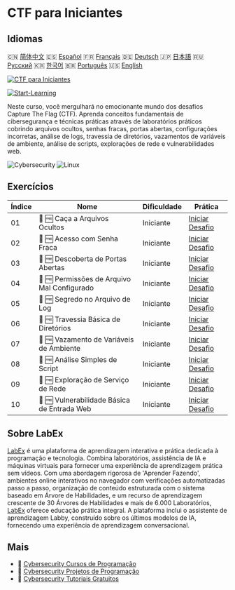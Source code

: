 # CTF para Iniciantes

## Idiomas

🇨🇳 [简体中文](README_zh.md) 🇪🇸 [Español](README_es.md) 🇫🇷 [Français](README_fr.md) 🇩🇪 [Deutsch](README_de.md) 🇯🇵 [日本語](README_ja.md) 🇷🇺 [Русский](README_ru.md) 🇰🇷 [한국어](README_ko.md) 🇧🇷 [Português](README_pt.md) 🇺🇸 [English](README.md) 

[![CTF para Iniciantes](https://cover-creator.labex.io/ctf-for-beginners.png?lang=pt)](https://labex.io/pt/courses/ctf-for-beginners)

[![Start-Learning](https://img.shields.io/badge/Start-Learning-whitesmoke?style=for-the-badge)](https://labex.io/pt/courses/ctf-for-beginners)

Neste curso, você mergulhará no emocionante mundo dos desafios Capture The Flag (CTF). Aprenda conceitos fundamentais de cibersegurança e técnicas práticas através de laboratórios práticos cobrindo arquivos ocultos, senhas fracas, portas abertas, configurações incorretas, análise de logs, travessia de diretórios, vazamentos de variáveis de ambiente, análise de scripts, explorações de rede e vulnerabilidades web.

![Cybersecurity](https://img.shields.io/badge/Cybersecurity-whitesmoke?style=for-the-badge&logo=cybersecurity)
![Linux](https://img.shields.io/badge/Linux-whitesmoke?style=for-the-badge&logo=linux)


## Exercícios

|   Índice | Nome                                        | Dificuldade   | Prática                                                                                                                                     |
|----------|---------------------------------------------|---------------|---------------------------------------------------------------------------------------------------------------------------------------------|
|       01 | 🎯 🆓 Caça a Arquivos Ocultos               | Iniciante     | <a target='_blank' href='https://labex.io/pt/labs/linux-hidden-file-hunt-596219?course=ctf-for-beginners'>Iniciar Desafio</a>               |
|       02 | 🎯 🆓 Acesso com Senha Fraca                | Iniciante     | <a target='_blank' href='https://labex.io/pt/labs/linux-weak-password-access-596224?course=ctf-for-beginners'>Iniciar Desafio</a>           |
|       03 | 🎯 🆓 Descoberta de Portas Abertas          | Iniciante     | <a target='_blank' href='https://labex.io/pt/labs/linux-open-port-discovery-596222?course=ctf-for-beginners'>Iniciar Desafio</a>            |
|       04 | 🎯 🆓 Permissões de Arquivo Mal Configurado | Iniciante     | <a target='_blank' href='https://labex.io/pt/labs/linux-misconfigured-file-permissions-596218?course=ctf-for-beginners'>Iniciar Desafio</a> |
|       05 | 🎯 🆓 Segredo no Arquivo de Log             | Iniciante     | <a target='_blank' href='https://labex.io/pt/labs/linux-log-file-secret-596220?course=ctf-for-beginners'>Iniciar Desafio</a>                |
|       06 | 🎯 🆓 Travessia Básica de Diretórios        | Iniciante     | <a target='_blank' href='https://labex.io/pt/labs/linux-basic-directory-traversal-596215?course=ctf-for-beginners'>Iniciar Desafio</a>      |
|       07 | 🎯 🆓 Vazamento de Variáveis de Ambiente    | Iniciante     | <a target='_blank' href='https://labex.io/pt/labs/linux-environment-variable-leak-596217?course=ctf-for-beginners'>Iniciar Desafio</a>      |
|       08 | 🎯 🆓 Análise Simples de Script             | Iniciante     | <a target='_blank' href='https://labex.io/pt/labs/linux-simple-script-analysis-596223?course=ctf-for-beginners'>Iniciar Desafio</a>         |
|       09 | 🎯 🆓 Exploração de Serviço de Rede         | Iniciante     | <a target='_blank' href='https://labex.io/pt/labs/linux-network-service-exploit-596221?course=ctf-for-beginners'>Iniciar Desafio</a>        |
|       10 | 🎯 🆓 Vulnerabilidade Básica de Entrada Web | Iniciante     | <a target='_blank' href='https://labex.io/pt/labs/linux-basic-web-input-vulnerability-596216?course=ctf-for-beginners'>Iniciar Desafio</a>  |

## Sobre LabEx

[LabEx](https://labex.io) é uma plataforma de aprendizagem interativa e prática dedicada à programação e tecnologia. Combina laboratórios, assistência de IA e máquinas virtuais para fornecer uma experiência de aprendizagem prática sem vídeos. Com uma abordagem rigorosa de 'Aprender Fazendo', ambientes online interativos no navegador com verificações automatizadas passo a passo, organização de conteúdo estruturada com o sistema baseado em Árvore de Habilidades, e um recurso de aprendizagem crescente de 30 Árvores de Habilidades e mais de 6.000 Laboratórios, [LabEx](https://labex.io) oferece educação prática integral. A plataforma inclui o assistente de aprendizagem Labby, construído sobre os últimos modelos de IA, fornecendo uma experiência de aprendizagem conversacional.

## Mais

- 🔗 [Cybersecurity Cursos de Programação](https://github.com/labex-labs/awesome-programming-courses)
- 🔗 [Cybersecurity Projetos de Programação](https://github.com/labex-labs/awesome-programming-projects)
- 🔗 [Cybersecurity Tutoriais Gratuitos](https://github.com/labex-labs/cybersecurity-free-tutorials)

